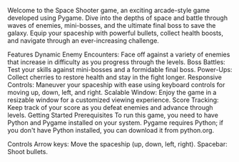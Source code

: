 Welcome to the Space Shooter game, an exciting arcade-style game developed using Pygame. Dive into the depths of space and battle through waves of enemies, mini-bosses, and the ultimate final boss to save the galaxy. Equip your spaceship with powerful bullets, collect health boosts, and navigate through an ever-increasing challenge.

Features
Dynamic Enemy Encounters: Face off against a variety of enemies that increase in difficulty as you progress through the levels.
Boss Battles: Test your skills against mini-bosses and a formidable final boss.
Power-Ups: Collect cherries to restore health and stay in the fight longer.
Responsive Controls: Maneuver your spaceship with ease using keyboard controls for moving up, down, left, and right.
Scalable Window: Enjoy the game in a resizable window for a customized viewing experience.
Score Tracking: Keep track of your score as you defeat enemies and advance through levels.
Getting Started
Prerequisites
To run this game, you need to have Python and Pygame installed on your system. Pygame requires Python; if you don't have Python installed, you can download it from python.org.

Controls
Arrow keys: Move the spaceship (up, down, left, right).
Spacebar: Shoot bullets.



